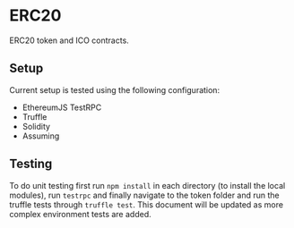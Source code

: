 # ERC20

ERC20 token and ICO contracts.

## Setup

Current setup is tested using the following configuration:

* EthereumJS TestRPC
* Truffle
* Solidity
* Assuming

## Testing

To do unit testing first run ``npm install`` in each directory (to install the local modules), run ``testrpc`` and finally navigate to the token folder and run the truffle tests through ``truffle test``. This document will be updated as more complex environment tests are added.
